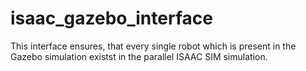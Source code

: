 # isaac_gazebo_interface
This interface ensures, that every single robot which is present in the Gazebo simulation existst in the parallel ISAAC SIM simulation.

